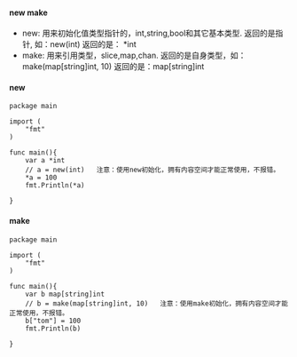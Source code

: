 #### new make

- new: 用来初始化值类型指针的，int,string,bool和其它基本类型. 返回的是指针, 如：new(int) 返回的是： *int
- make: 用来引用类型，slice,map,chan. 返回的是自身类型，如：make(map[string]int, 10) 返回的是：map[string]int


#### new
```
package main

import (
	"fmt"
)

func main(){
	var a *int
	// a = new(int)   注意：使用new初始化，拥有内容空间才能正常使用，不报错。
	*a = 100
	fmt.Println(*a)

}

```

#### make

```
package main

import (
	"fmt"
)

func main(){
	var b map[string]int
	// b = make(map[string]int, 10)   注意：使用make初始化，拥有内容空间才能正常使用，不报错。
	b["tom"] = 100
	fmt.Println(b)

}
```

